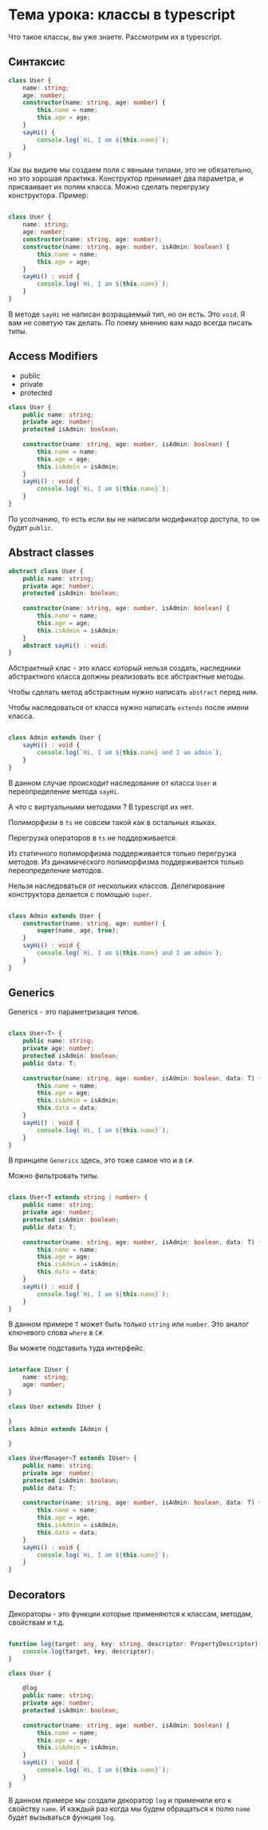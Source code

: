# Тема урока: классы в typescript 

Что такое классы, вы уже знаете. Рассмотрим их в typescript.

## Синтаксис

```typescript
class User {
    name: string;
    age: number;
    constructor(name: string, age: number) {
        this.name = name;
        this.age = age;
    }
    sayHi() {
        console.log(`Hi, I am ${this.name}`);
    }
}
```

Как вы видите мы создаем поля с явными типами, это не обязательно, но это хорошая практика.
Конструктор принимает два параметра, и присваивает их полям класса.
Можно сделать перегрузку конструктора. Пример:

```typescript

class User {
    name: string;
    age: number;
    constructor(name: string, age: number);
    constructor(name: string, age: number, isAdmin: boolean) {
        this.name = name;
        this.age = age;
    }
    sayHi() : void {
        console.log(`Hi, I am ${this.name}`);
    }
}
```

В методе `sayHi` не написан возращаемый тип, но он есть. Это `void`.
Я вам не советую так делать. По поему мнению вам надо всегда писать типы.

## Access Modifiers 
* public
* private
* protected

```typescript
class User {
    public name: string;
    private age: number;
    protected isAdmin: boolean;
    
    constructor(name: string, age: number, isAdmin: boolean) {
        this.name = name;
        this.age = age;
        this.isAdmin = isAdmin;
    }
    sayHi() : void {
        console.log(`Hi, I am ${this.name}`);
    }
}
```

По усолчанию, то есть если вы не написали модификатор доступа, то он будет `public`.

## Abstract classes

```typescript
abstract class User {
    public name: string;
    private age: number;
    protected isAdmin: boolean;
    
    constructor(name: string, age: number, isAdmin: boolean) {
        this.name = name;
        this.age = age;
        this.isAdmin = isAdmin;
    }
    abstract sayHi() : void;
}
```

Абстрактный клас - это класс который нельзя создать,
наследники абстрактного класса должны реализовать все абстрактные методы.

Чтобы сделать метод абстрактным нужно написать `abstract` перед ним.

Чтобы наследоваться от класса нужно написать `extends` после имени класса.

```typescript

class Admin extends User {
    sayHi() : void {
        console.log(`Hi, I am ${this.name} and I am admin`);
    }
}
```

В данном случае происходит наследование от класса `User` и 
переопределение метода `sayHi`.

А что с виртуальными методами ? В typescript их нет. 

Полиморфизм в `ts` не совсем такой как в остальных языках.

Перегрузка операторов в `ts` не поддерживается.

Из статичного полиморфизма поддерживается только перегрузка методов.
Из динамического полиморфизма поддерживается только переопределение методов.

Нельзя наследоваться от нескольких классов.
Делегирование конструктора делается с помощью `super`.

```typescript

class Admin extends User {
    constructor(name: string, age: number) {
        super(name, age, true);
    }
    sayHi() : void {
        console.log(`Hi, I am ${this.name} and I am admin`);
    }
}
```

## Generics

Generics - это параметризация типов.

```typescript

class User<T> {
    public name: string;
    private age: number;
    protected isAdmin: boolean;
    public data: T;
    
    constructor(name: string, age: number, isAdmin: boolean, data: T) {
        this.name = name;
        this.age = age;
        this.isAdmin = isAdmin;
        this.data = data;
    }
    sayHi() : void {
        console.log(`Hi, I am ${this.name}`);
    }
}
```

В принципе `Generics` здесь, это тоже самое что и в `C#`.

Можно фильтровать типы.

```typescript

class User<T extends string | number> {
    public name: string;
    private age: number;
    protected isAdmin: boolean;
    public data: T;
    
    constructor(name: string, age: number, isAdmin: boolean, data: T) {
        this.name = name;
        this.age = age;
        this.isAdmin = isAdmin;
        this.data = data;
    }
    sayHi() : void {
        console.log(`Hi, I am ${this.name}`);
    }
}
```

В данном примере `T` может быть только `string` или `number`.
Это аналог ключевого слова `where` в `C#`.

Вы можете подставить туда интерфейс.

```typescript

interface IUser {
    name: string;
    age: number;
}

class User extends IUser {
    
}
class Admin extends IAdmin {
    
}

class UserManager<T extends IUser> {
    public name: string;
    private age: number;
    protected isAdmin: boolean;
    public data: T;
    
    constructor(name: string, age: number, isAdmin: boolean, data: T) {
        this.name = name;
        this.age = age;
        this.isAdmin = isAdmin;
        this.data = data;
    }
    sayHi() : void {
        console.log(`Hi, I am ${this.name}`);
    }
}
```

## Decorators

Декораторы - это функции которые применяются к классам, методам, свойствам и т.д.

```typescript

function log(target: any, key: string, descriptor: PropertyDescriptor) {
    console.log(target, key, descriptor);
}

class User {
    
    @log
    public name: string;
    private age: number;
    protected isAdmin: boolean;
    
    constructor(name: string, age: number, isAdmin: boolean) {
        this.name = name;
        this.age = age;
        this.isAdmin = isAdmin;
    }
    sayHi() : void {
        console.log(`Hi, I am ${this.name}`);
    }
}

```

В данном примере мы создали декоратор `log` и применили его к свойству `name`.
И каждый раз когда мы будем обращаться к полю `name` будет вызываться функция `log`.


